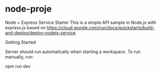 # node-proje
Node + Express Service Starter
This is a simple API sample in Node.js with express.js based on https://cloud.google.com/run/docs/quickstarts/build-and-deploy/deploy-nodejs-service.

Getting Started

Server should run automatically when starting a workspace. To run manually, run:

npm run dev
```# backend-learn
